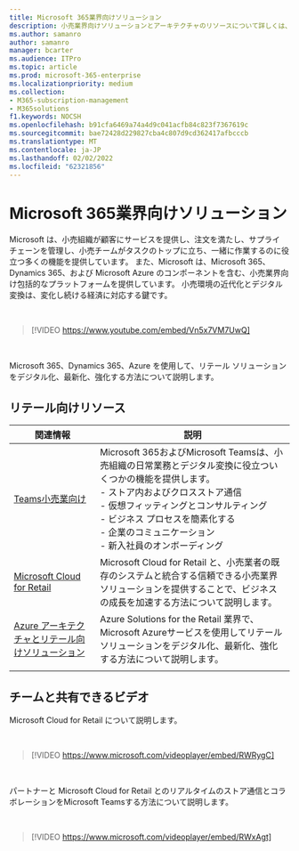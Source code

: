```yaml
---
title: Microsoft 365業界向けソリューション
description: 小売業界向けソリューションとアーキテクチャのリソースについて詳しくは、Microsoft 365
ms.author: samanro
author: samanro
manager: bcarter
ms.audience: ITPro
ms.topic: article
ms.prod: microsoft-365-enterprise
ms.localizationpriority: medium
ms.collection:
- M365-subscription-management
- M365solutions
f1.keywords: NOCSH
ms.openlocfilehash: b91cfa6469a74a4d9c041acfb84c823f7367619c
ms.sourcegitcommit: bae72428d229827cba4c807d9cd362417afbcccb
ms.translationtype: MT
ms.contentlocale: ja-JP
ms.lasthandoff: 02/02/2022
ms.locfileid: "62321856"
---
```

# <a name="microsoft-365-solutions-for-the-retail-industry"></a>Microsoft 365業界向けソリューション

Microsoft は、小売組織が顧客にサービスを提供し、注文を満たし、サプライ チェーンを管理し、小売チームがタスクのトップに立ち、一緒に作業するのに役立つ多くの機能を提供しています。 また、Microsoft は、Microsoft 365、Dynamics 365、および Microsoft Azure のコンポーネントを含む、小売業界向け包括的なプラットフォームを提供しています。 小売環境の近代化とデジタル変換は、変化し続ける経済に対応する鍵です。

<br>

> [!VIDEO https://www.youtube.com/embed/Vn5x7VM7UwQ]

<br>

Microsoft 365、Dynamics 365、Azure を使用して、リテール ソリューションをデジタル化、最新化、強化する方法について説明します。

## <a name="resources-for-retail"></a>リテール向けリソース

|関連情報 |説明  |
|---------|---------|
|[Teams小売業向け](/microsoftteams/expand-teams-across-your-org/teams-for-retail-landing-page)    |  Microsoft 365およびMicrosoft Teamsは、小売組織の日常業務とデジタル変換に役立ついくつかの機能を提供します。 <br>- ストア内およびクロスストア通信 <br>- 仮想フィッティングとコンサルティング <br>- ビジネス プロセスを簡素化する <br>- 企業のコミュニケーション <br>- 新入社員のオンボーディング    |
|[Microsoft Cloud for Retail](/industry/retail/overview)  | Microsoft Cloud for Retail と、小売業者の既存のシステムと統合する信頼できる小売業界ソリューションを提供することで、ビジネスの成長を加速する方法について説明します。     |
|[Azure アーキテクチャとリテール向けソリューション](/azure/architecture/industries/retail)| Azure Solutions for the Retail 業界で、Microsoft Azureサービスを使用してリテール ソリューションをデジタル化、最新化、強化する方法について説明します。 |
| | |

## <a name="videos-you-can-share-with-your-team"></a>チームと共有できるビデオ

Microsoft Cloud for Retail について説明します。

<br>

> [!VIDEO https://www.microsoft.com/videoplayer/embed/RWRygC]

<br>

パートナーと Microsoft Cloud for Retail とのリアルタイムのストア通信とコラボレーションをMicrosoft Teamsする方法について説明します。

<br>

> [!VIDEO https://www.microsoft.com/videoplayer/embed/RWxAgt]

<br>